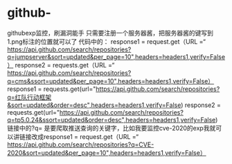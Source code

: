 # github-
githubexp监控，刷漏洞能手
只需要注册一个服务器酱，把服务器酱的键写到1.png标注的位置就可以了
代码中的：
        response1 = request.get（URL =“ https://api.github.com/search/repositories?q=jumpserver&sort=updated&per_page=10",headers=headers1,verify=False）
        response2 = requests.get（URL =“ https://api.github.com/search/repositories?q=cms&ssort=updated&per_page=10",headers=headers1,verify=False）
         response1 = requests.get(url="https://api.github.com/search/repositories?q=红队行动框架&sort=updated&order=desc",headers=headers1,verify=False)
        response2 = requests.get(url="https://api.github.com/search/repositories?q=tp5.0.24&ssort=updated&order=desc",headers=headers1,verify=False)
链接中的?q=   是要爬取推送查询的关键字，比如我要监控cve-2020的exp我就可以讲链接改成response1 = request.get（URL =“ https://api.github.com/search/repositories?q=CVE-2020&sort=updated&per_page=10",headers=headers1,verify=False）
